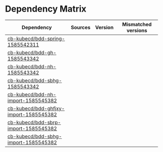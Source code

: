 # Dependency Matrix

Dependency | Sources | Version | Mismatched versions
---------- | ------- | ------- | -------------------
[cb-kubecd/bdd-spring-1585542311](https://github.com/cb-kubecd/bdd-spring-1585542311.git) |  | []() | 
[cb-kubecd/bdd-gh-1585543342](https://github.com/cb-kubecd/bdd-gh-1585543342.git) |  | []() | 
[cb-kubecd/bdd-nh-1585543342](https://github.com/cb-kubecd/bdd-nh-1585543342.git) |  | []() | 
[cb-kubecd/bdd-sbhg-1585543342](https://github.com/cb-kubecd/bdd-sbhg-1585543342.git) |  | []() | 
[cb-kubecd/bdd-nh-import-1585545382](https://github.com/cb-kubecd/bdd-nh-import-1585545382.git) |  | []() | 
[cb-kubecd/bdd-ghfjxy-import-1585545382](https://github.com/cb-kubecd/bdd-ghfjxy-import-1585545382.git) |  | []() | 
[cb-kubecd/bdd-sbrp-import-1585545382](https://github.com/cb-kubecd/bdd-sbrp-import-1585545382.git) |  | []() | 
[cb-kubecd/bdd-sbhg-import-1585545382](https://github.com/cb-kubecd/bdd-sbhg-import-1585545382.git) |  | []() | 
